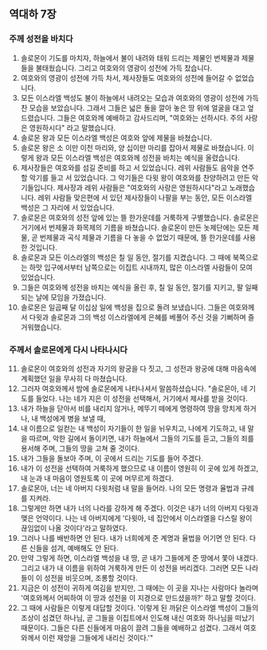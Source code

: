 ## 역대하 7장

### 주께 성전을 바치다
1. 솔로몬이 기도를 마치자, 하늘에서 불이 내려와 태워 드리는 제물인 번제물과 제물들을 불태웠습니다. 그리고 여호와의 영광이 성전에 가득 찼습니다.
2. 여호와의 영광이 성전에 가득 차서, 제사장들도 여호와의 성전에 들어갈 수 없었습니다.
3. 모든 이스라엘 백성도 불이 하늘에서 내려오는 모습과 여호와의 영광이 성전에 가득 찬 모습을 보았습니다. 그래서 그들은 넓은 돌을 깔아 놓은 땅 위에 얼굴을 대고 엎드렸습니다. 그들은 여호와께 예배하고 감사드리며, "여호와는 선하시다. 주의 사랑은 영원하시다" 라고 말했습니다.
4. 솔로몬 왕과 모든 이스라엘 백성은 여호와 앞에 제물을 바쳤습니다.
5. 솔로몬 왕은 소 이만 이천 마리와, 양 십이만 마리를 잡아서 제물로 바쳤습니다. 이렇게 왕과 모든 이스라엘 백성은 여호와께 성전을 바치는 예식을 올렸습니다.
6. 제사장들은 여호와를 섬길 준비를 하고 서 있었습니다. 레위 사람들도 음악을 연주할 악기를 들고 서 있었습니다. 그 악기들은 다윗 왕이 여호와를 찬양하려고 만든 악기들입니다. 제사장과 레위 사람들은 "여호와의 사랑은 영원하시다"라고 노래했습니다. 레위 사람들 맞은편에 서 있던 제사장들이 나팔을 부는 동안, 모든 이스라엘 백성은 그 자리에 서 있었습니다.
7. 솔로몬은 여호와의 성전 앞에 있는 뜰 한가운데를 거룩하게 구별했습니다. 솔로몬은 거기에서 번제물과 화목제의 기름을 바쳤습니다. 솔로몬이 만든 놋제단에는 모든 제물, 곧 번제물과 곡식 제물과 기름을 다 놓을 수 없었기 때문에, 뜰 한가운데를 사용한 것입니다.
8. 솔로몬과 모든 이스라엘의 백성은 칠 일 동안, 절기를 지켰습니다. 그 때에 북쪽으로는 하맛 입구에서부터 남쪽으로는 이집트 시내까지, 많은 이스라엘 사람들이 모여 있었습니다.
9. 그들은 여호와께 성전을 바치는 예식을 올린 후, 칠 일 동안, 절기를 지키고, 팔 일째 되는 날에 모임을 가졌습니다.
10. 솔로몬은 일곱째 달 이십삼 일에 백성을 집으로 돌려 보냈습니다. 그들은 여호와께서 다윗과 솔로몬과 그의 백성 이스라엘에게 은혜를 베풀어 주신 것을 기뻐하며 즐거워했습니다.
### 주께서 솔로몬에게 다시 나타나시다
11. 솔로몬이 여호와의 성전과 자기의 왕궁을 다 짓고, 그 성전과 왕궁에 대해 마음속에 계획했던 일을 무사히 다 마쳤습니다.
12. 그러자 여호와께서 밤에 솔로몬에게 나타나셔서 말씀하셨습니다. "솔로몬아, 네 기도를 들었다. 나는 네가 지은 이 성전을 선택해서, 거기에서 제사를 받을 것이다.
13. 내가 하늘을 닫아서 비를 내리지 않거나, 메뚜기 떼에게 명령하여 땅을 망치게 하거나, 내 백성에게 병을 보낼 때,
14. 내 이름으로 일컫는 내 백성이 자기들이 한 일을 뉘우치고, 나에게 기도하고, 내 말을 따르며, 악한 길에서 돌이키면, 내가 하늘에서 그들의 기도를 듣고, 그들의 죄를 용서해 주며, 그들의 땅을 고쳐 줄 것이다.
15. 내가 그들을 돌보아 주며, 이 곳에서 드리는 기도를 들어 주겠다.
16. 내가 이 성전을 선택하여 거룩하게 했으므로 내 이름이 영원히 이 곳에 있게 하겠고, 내 눈과 내 마음이 영원토록 이 곳에 머무르게 하겠다.
17. 솔로몬아, 너는 네 아버지 다윗처럼 내 말을 들어라. 나의 모든 명령과 율법과 규례를 지켜라.
18. 그렇게만 하면 내가 너의 나라를 강하게 해 주겠다. 이것은 내가 너의 아버지 다윗과 맺은 언약이다. 나는 네 아버지에게 '다윗아, 네 집안에서 이스라엘을 다스릴 왕이 끊임없이 나올 것이다'라고 말하였다.
19. 그러나 나를 배반하면 안 된다. 내가 너희에게 준 계명과 율법을 어기면 안 된다. 다른 신들을 섬겨, 예배해도 안 된다.
20. 만약 그렇게 하면, 이스라엘 백성을 내 땅, 곧 내가 그들에게 준 땅에서 쫓아 내겠다. 그리고 내가 내 이름을 위하여 거룩하게 만든 이 성전을 버리겠다. 그러면 모든 나라들이 이 성전을 비웃으며, 조롱할 것이다.
21. 지금은 이 성전이 귀하게 여김을 받지만, 그 때에는 이 곳을 지나는 사람마다 놀라며 '여호와께서 어찌하여 이 땅과 성전을 이 지경으로 만드셨을까?' 하고 말할 것이다.
22. 그 때에 사람들은 이렇게 대답할 것이다. '이렇게 된 까닭은 이스라엘 백성이 그들의 조상이 섬겼던 하나님, 곧 그들을 이집트에서 인도해 내신 여호와 하나님을 떠났기 때문이다. 그들은 다른 신들에게 마음이 끌려 그들을 예배하고 섬겼다. 그래서 여호와께서 이런 재앙을 그들에게 내리신 것이다.'"